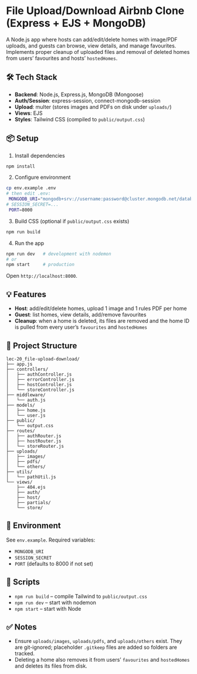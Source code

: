 # File Upload/Download Airbnb Clone (Express + EJS + MongoDB)

A Node.js app where hosts can add/edit/delete homes with image/PDF uploads, and guests can browse, view details, and manage favourites. Implements proper cleanup of uploaded files and removal of deleted homes from users’ favourites and hosts’ `hostedHomes`.

## 🛠 Tech Stack

- **Backend**: Node.js, Express.js, MongoDB (Mongoose)
- **Auth/Session**: express-session, connect-mongodb-session
- **Upload**: multer (stores images and PDFs on disk under `uploads/`)
- **Views**: EJS
- **Styles**: Tailwind CSS (compiled to `public/output.css`)

## 📦 Setup

1) Install dependencies
```bash
npm install
```

2) Configure environment
```bash
cp env.example .env
# then edit .env:
 MONGODB_URI="mongodb+srv://username:password@cluster.mongodb.net/database?retryWrites=true&w=majority"
# SESSION_SECRET=...
 PORT=8000
```

3) Build CSS (optional if `public/output.css` exists)
```bash
npm run build
```

4) Run the app
```bash
npm run dev   # development with nodemon
# or
npm start     # production
```

Open `http://localhost:8000`.

## 💡 Features

- **Host**: add/edit/delete homes, upload 1 image and 1 rules PDF per home
- **Guest**: list homes, view details, add/remove favourites
- **Cleanup**: when a home is deleted, its files are removed and the home ID is pulled from every user’s `favourites` and `hostedHomes`

## 📁 Project Structure

```
lec-20_file-upload-download/
├── app.js
├── controllers/
│   ├── authController.js
│   ├── errorController.js
│   ├── hostController.js
│   └── storeController.js
├── middleware/
│   └── auth.js
├── models/
│   ├── home.js
│   └── user.js
├── public/
│   └── output.css
├── routes/
│   ├── authRouter.js
│   ├── hostRouter.js
│   └── storeRouter.js
├── uploads/
│   ├── images/
│   ├── pdfs/
│   └── others/
├── utils/
│   └── pathUtil.js
└── views/
    ├── 404.ejs
    ├── auth/
    ├── host/
    ├── partials/
    └── store/
```

## 🔧 Environment

See `env.example`. Required variables:
- `MONGODB_URI`
- `SESSION_SECRET`
- `PORT` (defaults to 8000 if not set)

## 🧰 Scripts

- `npm run build` – compile Tailwind to `public/output.css`
- `npm run dev` – start with nodemon
- `npm start` – start with Node

## ✅ Notes

- Ensure `uploads/images`, `uploads/pdfs`, and `uploads/others` exist. They are git-ignored; placeholder `.gitkeep` files are added so folders are tracked.
- Deleting a home also removes it from users’ `favourites` and `hostedHomes` and deletes its files from disk.
